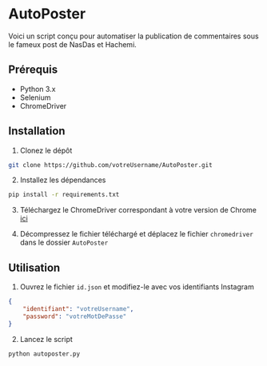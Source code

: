 # AutoPoster

Voici un script conçu pour automatiser la publication de commentaires sous le fameux post de NasDas et Hachemi.

## Prérequis

- Python 3.x
- Selenium
- ChromeDriver

## Installation

1. Clonez le dépôt

```bash
git clone https://github.com/votreUsername/AutoPoster.git
```

2. Installez les dépendances

```bash
pip install -r requirements.txt
```

3. Téléchargez le ChromeDriver correspondant à votre version de Chrome [ici](https://sites.google.com/a/chromium.org/chromedriver/downloads)

4. Décompressez le fichier téléchargé et déplacez le fichier `chromedriver` dans le dossier `AutoPoster`

## Utilisation

1. Ouvrez le fichier `id.json` et modifiez-le avec vos identifiants Instagram

```json
{
    "identifiant": "votreUsername",
    "password": "votreMotDePasse"
}
```

2. Lancez le script

```bash
python autoposter.py
```